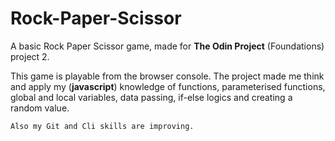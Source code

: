 # Rock-Paper-Scissor
A basic Rock Paper Scissor game, made for <b>The Odin Project</b> (Foundations) project 2.

This game is playable from the browser console. The project made me think and apply my (<b>javascript</b>) knowledge of functions, parameterised functions, global and local variables, data passing, if-else logics and creating a random value. 

`Also my Git and Cli skills are improving.`
